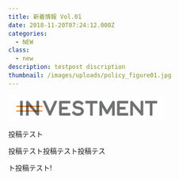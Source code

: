 ```yaml
---
title: 新着情報 Vol.01
date: 2018-11-20T07:24:12.000Z
categories:
  - NEW
class:
  - new
description: testpost discription
thumbnail: /images/uploads/policy_figure01.jpg
---
```

![undefined](/images/uploads/home_kv_01.png)

投稿テスト

投稿テスト投稿テスト投稿テス

ト投稿テスト!






